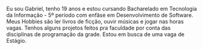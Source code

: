 Eu sou Gabriel, tenho 19 anos e estou cursando Bacharelado em Tecnologia da Informação - 5º período com enfâse em Desenvolvimento de Software.
Meus Hobbies são ler livros de ficção, ouvir músicas e jogar nas horas vagas.
Tenhos alguns projetos feitos pra faculdade por conta das disciplinas de programação da grade.
Estou em busca de uma vaga de Estágio.


